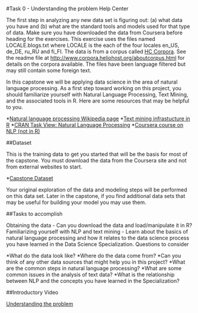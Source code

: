#Task 0 - Understanding the problem Help Center

The first step in analyzing any new data set is figuring out: (a) what data you have and (b) what are the standard tools and models used for that type of data. Make sure you have downloaded the data from Coursera before heading for the exercises. This exercise uses the files named LOCALE.blogs.txt where LOCALE is the each of the four locales en_US, de_DE, ru_RU and fi_FI. The data is from a corpus called [HC Corpora](www.corpora.heliohost.org). See the readme file at http://www.corpora.heliohost.org/aboutcorpus.html for details on the corpora available. The files have been language filtered but may still contain some foreign text.

In this capstone we will be applying data science in the area of natural language processing. As a first step toward working on this project, you should familiarize yourself with Natural Language Processing, Text Mining, and the associated tools in R. Here are some resources that may be helpful to you.

*[Natural language processing Wikipedia page](https://en.wikipedia.org/wiki/Natural_language_processing)
*[Text mining infrastucture in R](http://www.jstatsoft.org/v25/i05/)
*[CRAN Task View: Natural Language Processing](http://cran.r-project.org/web/views/NaturalLanguageProcessing.html)
*[Coursera course on NLP (not in R)](https://www.coursera.org/course/nlp)

##Dataset

This is the training data to get you started that will be the basis for most of the capstone. You must download the data from the Coursera site and not from external websites to start.

*[Capstone Dataset](https://d396qusza40orc.cloudfront.net/dsscapstone/dataset/Coursera-SwiftKey.zip)

Your original exploration of the data and modeling steps will be performed on this data set. Later in the capstone, if you find additional data sets that may be useful for building your model you may use them.

##Tasks to accomplish

Obtaining the data - Can you download the data and load/manipulate it in R?
Familiarizing yourself with NLP and text mining - Learn about the basics of natural language processing and how it relates to the data science process you have learned in the Data Science Specialization.
Questions to consider

*What do the data look like?
*Where do the data come from?
*Can you think of any other data sources that might help you in this project?
*What are the common steps in natural language processing?
*What are some common issues in the analysis of text data?
*What is the relationship between NLP and the concepts you have learned in the Specialization?

##Introductory Video

[Understanding the problem](https://class.coursera.org/dsscapstone-003/lecture/5)
